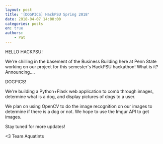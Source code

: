 ```yaml
---
layout: post
title: '[DOGPICS] HackPSU Spring 2018'
date: 2018-04-07 14:00:00
categories: posts
en: true
authors:
    - Pat
---
```



HELLO HACKPSU!

We're chilling in the basement of the Business Building here at Penn State working on our project for this semester's HackPSU hackathon! What is it? Announcing....

DOGPICS!

We're building a Python+Flask web application to comb through images, determine what is a dog, and display pictures of dogs to a user.  

We plan on using OpenCV to do the image recognition on our images to determine if there is a dog or not.  We hope to use the Imgur API to get images.  

Stay tuned for more updates! 

<3 Team Aquatints
